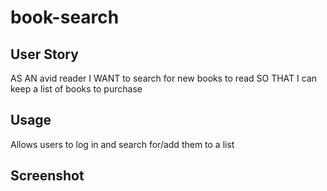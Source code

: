 # book-search

## User Story
AS AN avid reader
I WANT to search for new books to read
SO THAT I can keep a list of books to purchase

## Usage 
Allows users to log in and search for/add them to a list

## Screenshot
